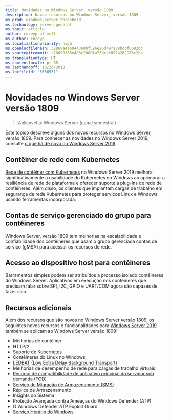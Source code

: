```yaml
---
title: Novidades no Windows Server, versão 1809
description: Novos recursos no Windows Server, versão 1809
ms.prod: windows-server-threshold
ms.technology: server-general
ms.topic: article
author: coreyp-at-msft
ms.author: coreyp
ms.localizationpriority: high
ms.openlocfilehash: 32868a4a5044360bf596e26d497138bccf6692bc
ms.sourcegitcommit: c78690f36e486c2080fa73dcef857a202973c2be
ms.translationtype: HT
ms.contentlocale: pt-BR
ms.lasthandoff: 10/26/2018
ms.locfileid: "5636531"
---
```

# Novidades no Windows Server versão 1809

>Aplicável a: Windows Server (canal semestral)

Este tópico descreve alguns dos novos recursos no Windows Server, versão 1809. Para conhecer as novidades no Windows Server 2019, consulte [o que há de novo no Windows Server 2019](../get-started-19/whats-new-19.md).

## Contêiner de rede com Kubernetes

[Rede de contêiner com Kubernetes](https://docs.microsoft.com/windows-server/networking/sdn/technologies/containers/container-networking-overview) no Windows Server 2019 melhora significativamente a usabilidade do Kubernetes no Windows ao aprimorar a resiliência de rede de plataforma e oferecer suporte a plug-ins de rede de contêineres. Além disso, os clientes que implantam cargas de trabalho em segurança de rede Kubernetes para proteger serviços Linux e Windows usando ferramentas incorporada.

## Contas de serviço gerenciado do grupo para contêineres

Windows Server, versão 1809 tem melhorias na escalabilidade e confiabilidade dos contêineres que usam o grupo gerenciada contas de serviço (gMSA) para acessar os recursos de rede. 

## Acesso ao dispositivo host para contêineres

Barramentos simples podem ser atribuídos a processo isolado contêineres do Windows Server. Aplicativos em execução nos contêineres que precisam falar sobre SPI, I2C, GPIO e UART/COM agora são capazes de fazer isso.

## Recursos adicionais
Além dos recursos que são novos no Windows Server versão 1809, os seguintes novos recursos e funcionalidades para [Windows Server 2019](../get-started-19/get-started-19.md) também se aplicam ao Windows Server versão 1809:

* Melhorias de contêiner
* HTTP/2
* Suporte de Kubernetes
* Contêineres do Linux no Windows
* [LEDBAT (Low Extra Delay Background Transport)](https://blogs.technet.microsoft.com/networking/2018/07/25/ledbat/)
* Melhorias de desempenho de rede para cargas de trabalho virtuais
* [Recurso de compatibilidade de aplicativo principal do servidor sob demanda (FOD) ](https://docs.microsoft.com/windows-server/get-started-19/install-fod-19)
* [Serviço de Migração de Armazenamento (SMS)](../storage/whats-new-in-storage.md#storage-spaces-direct)
* Réplica de Armazenamento
* Insights do Sistema 
* Proteção Avançada contra Ameaças do Windows Defender (ATP)
* O Windows Defender ATP Exploit Guard
* [Serviço Horário do Windows](https://docs.microsoft.com/windows-server/networking/windows-time-service/insider-preview)

